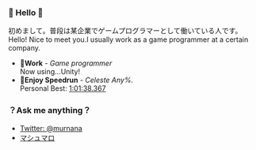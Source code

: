 ### 👋 Hello 👋

初めまして。普段は某企業でゲームプログラマーとして働いている人です。  
Hello! Nice to meet you.I usually work as a game programmer at a certain company.


<!--
**murnana/murnana** is a ✨ _special_ ✨ repository because its `README.md` (this file) appears on your GitHub profile.

Here are some ideas to get you started:

- 🔭 I’m currently working on ...
- 🌱 I’m currently learning ...
- 👯 I’m looking to collaborate on ...
- 🤔 I’m looking for help with ...
- 💬 Ask me about ...
- 📫 How to reach me: ...
- 😄 Pronouns: ...
- ⚡ Fun fact: ...
-->


- **💼Work** - _Game programmer_  
  Now using...Unity!
- **🍓Enjoy Speedrun** - _Celeste Any%._  
  Personal Best: [1:01:38.367](https://www.twitch.tv/videos/1558833966)


### ？Ask me anything？
- [Twitter: @murnana](https://twitter.com/murnana)  
- [マシュマロ](https://marshmallow-qa.com/murnana?utm_medium=url_text&utm_source=promotion) 

